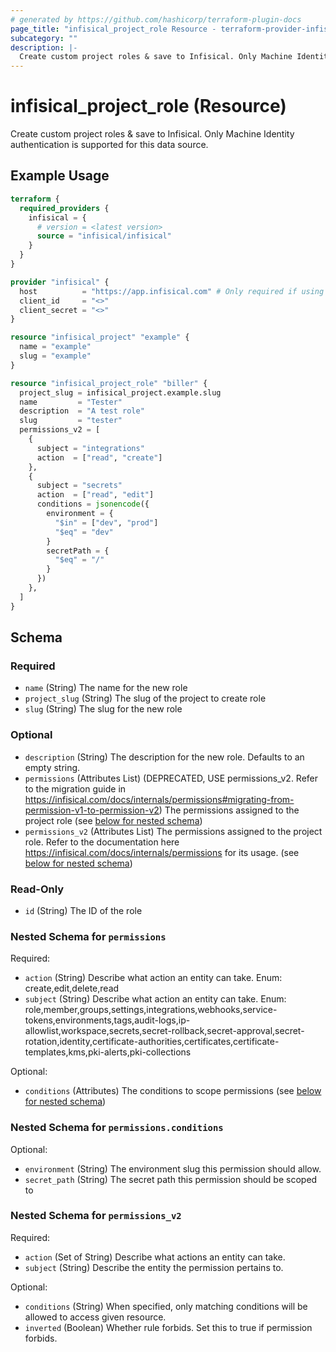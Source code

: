 ```yaml
---
# generated by https://github.com/hashicorp/terraform-plugin-docs
page_title: "infisical_project_role Resource - terraform-provider-infisical"
subcategory: ""
description: |-
  Create custom project roles & save to Infisical. Only Machine Identity authentication is supported for this data source.
---
```


# infisical_project_role (Resource)

Create custom project roles & save to Infisical. Only Machine Identity authentication is supported for this data source.

## Example Usage

```terraform
terraform {
  required_providers {
    infisical = {
      # version = <latest version>
      source = "infisical/infisical"
    }
  }
}

provider "infisical" {
  host          = "https://app.infisical.com" # Only required if using self hosted instance of Infisical, default is https://app.infisical.com
  client_id     = "<>"
  client_secret = "<>"
}

resource "infisical_project" "example" {
  name = "example"
  slug = "example"
}

resource "infisical_project_role" "biller" {
  project_slug = infisical_project.example.slug
  name         = "Tester"
  description  = "A test role"
  slug         = "tester"
  permissions_v2 = [
    {
      subject = "integrations"
      action  = ["read", "create"]
    },
    {
      subject = "secrets"
      action  = ["read", "edit"]
      conditions = jsonencode({
        environment = {
          "$in" = ["dev", "prod"]
          "$eq" = "dev"
        }
        secretPath = {
          "$eq" = "/"
        }
      })
    },
  ]
}
```

<!-- schema generated by tfplugindocs -->
## Schema

### Required

- `name` (String) The name for the new role
- `project_slug` (String) The slug of the project to create role
- `slug` (String) The slug for the new role

### Optional

- `description` (String) The description for the new role. Defaults to an empty string.
- `permissions` (Attributes List) (DEPRECATED, USE permissions_v2. Refer to the migration guide in https://infisical.com/docs/internals/permissions#migrating-from-permission-v1-to-permission-v2) The permissions assigned to the project role (see [below for nested schema](#nestedatt--permissions))
- `permissions_v2` (Attributes List) The permissions assigned to the project role. Refer to the documentation here https://infisical.com/docs/internals/permissions for its usage. (see [below for nested schema](#nestedatt--permissions_v2))

### Read-Only

- `id` (String) The ID of the role

<a id="nestedatt--permissions"></a>
### Nested Schema for `permissions`

Required:

- `action` (String) Describe what action an entity can take. Enum: create,edit,delete,read
- `subject` (String) Describe what action an entity can take. Enum: role,member,groups,settings,integrations,webhooks,service-tokens,environments,tags,audit-logs,ip-allowlist,workspace,secrets,secret-rollback,secret-approval,secret-rotation,identity,certificate-authorities,certificates,certificate-templates,kms,pki-alerts,pki-collections

Optional:

- `conditions` (Attributes) The conditions to scope permissions (see [below for nested schema](#nestedatt--permissions--conditions))

<a id="nestedatt--permissions--conditions"></a>
### Nested Schema for `permissions.conditions`

Optional:

- `environment` (String) The environment slug this permission should allow.
- `secret_path` (String) The secret path this permission should be scoped to



<a id="nestedatt--permissions_v2"></a>
### Nested Schema for `permissions_v2`

Required:

- `action` (Set of String) Describe what actions an entity can take.
- `subject` (String) Describe the entity the permission pertains to.

Optional:

- `conditions` (String) When specified, only matching conditions will be allowed to access given resource.
- `inverted` (Boolean) Whether rule forbids. Set this to true if permission forbids.
